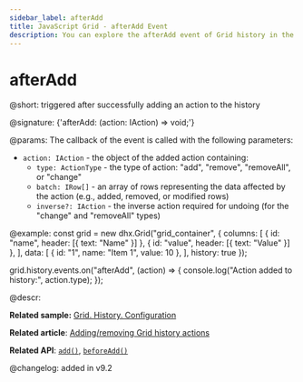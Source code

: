 ```yaml
---
sidebar_label: afterAdd
title: JavaScript Grid - afterAdd Event 
description: You can explore the afterAdd event of Grid history in the documentation of the DHTMLX JavaScript UI library. Browse developer guides and API reference, try out code examples and live demos, and download a free 30-day evaluation version of DHTMLX Suite.
---
```


# afterAdd

@short: triggered after successfully adding an action to the history

@signature: {'afterAdd: (action: IAction) => void;'}

@params:
The callback of the event is called with the following parameters:
- `action: IAction` - the object of the added action containing:
    - `type: ActionType` - the type of action: "add", "remove", "removeAll", or "change"
    - `batch: IRow[]` - an array of rows representing the data affected by the action (e.g., added, removed, or modified rows)
    - `inverse?: IAction` - the inverse action required for undoing (for the "change" and "removeAll" types)

@example:
const grid = new dhx.Grid("grid_container", {
    columns: [
        { id: "name", header: [{ text: "Name" }] },
        { id: "value", header: [{ text: "Value" }] },
    ],
    data: [
        { id: "1", name: "Item 1", value: 10 },
    ],
    history: true
});

grid.history.events.on("afterAdd", (action) => {
    console.log("Action added to history:", action.type);
});

@descr:

**Related sample:** [Grid. History. Configuration](https://snippet.dhtmlx.com/vznpyeit)

**Related article**: [Adding/removing Grid history actions](grid/usage_history.md/#addingremoving-grid-history-actions)

**Related API**: [`add()`](grid/api/history/add_method.md), [`beforeAdd()`](grid/api/history/beforeadd_event.md)

@changelog:
added in v9.2